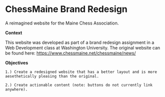 # ChessMaine Brand Redesign
 A reimagined website for the Maine Chess Association.

**Context**

This website was developed as part of a brand redesign assignment in a Web Development
class at Washington University. The original website can be found here: https://www.chessmaine.net/chessmaine/news/

**Objectives**

    1.) Create a redesigned website that has a better layout and is more aesethetically pleasing than the original.

    2.) Create actionable content (note: buttons do not currently link anywhere).